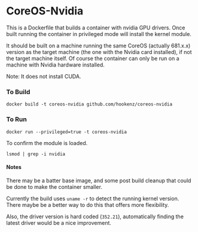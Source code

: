 # CoreOS-Nvidia
This is a Dockerfile that builds a container with nvidia GPU drivers.  Once built running the container in privileged mode will install the kernel module.

It should be built on a machine running the same CoreOS (actually 681.x.x) version as the target machine (the one with the Nvidia card installed), if not the target machine itself.  Of course the container can only be run on a machine with Nvidia hardware installed.

Note: It does not install CUDA.

### To Build

    docker build -t coreos-nvidia github.com/hookenz/coreos-nvidia

### To Run

    docker run --privileged=true -t coreos-nvidia

To confirm the module is loaded.

    lsmod | grep -i nvidia

#### Notes

There may be a batter base image, and some post build cleanup that could be done to make the container smaller.

Currently the build uses `uname -r` to detect the running kernel version.  There maybe be a better way to do this that offers more flexibility.

Also, the driver version is hard coded (`352.21`), automatically finding the latest driver would be a nice improvement.

